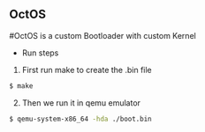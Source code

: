 ## OctOS
#OctOS is a custom Bootloader with custom Kernel 

- Run steps
1. First run make to create the .bin file
```sh
$ make
```
2. Then we run it in qemu emulator
```sh
$ qemu-system-x86_64 -hda ./boot.bin
```
